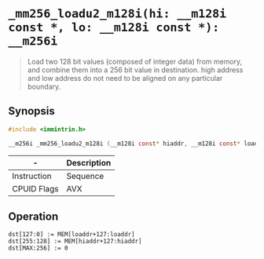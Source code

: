 `_mm256_loadu2_m128i(hi: __m128i const *, lo: __m128i const *): __m256i`
========================================================================

> Load two 128 bit values (composed of integer data) from memory, and combine them into a 256 bit value in destination. high address and low address do not need to be aligned on any particular boundary.

## Synopsis

```c
#include <immintrin.h>

__m256i _mm256_loadu2_m128i (__m128i const* hiaddr, __m128i const* loaddr);
```

| -           | Description |
| ----------- | ----------- |
| Instruction | Sequence    |
| CPUID Flags | AVX         |

## Operation

```
dst[127:0] := MEM[loaddr+127:loaddr]
dst[255:128] := MEM[hiaddr+127:hiaddr]
dst[MAX:256] := 0
```


